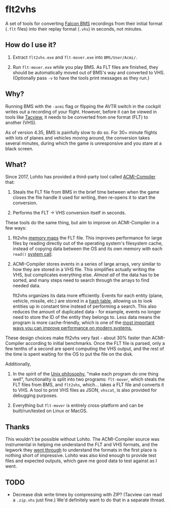 # flt2vhs

A set of tools for converting
[Falcon BMS](https://www.benchmarksims.org/forum/content.php) recordings
from their initial format (`.flt` files) into their replay format (`.vhs`)
in seconds, not minutes.

## How do I use it?

1. Extract `flt2vhs.exe` and `flt-mover.exe` into `BMS/User/Acmi/`.

2. Run `flt-mover.exe` while you play BMS. As FLT files are finished,
   they should be automatically moved out of BMS's way and converted to VHS.
   (Optionally pass `-v` to have the tools print messages as they run.)

## Why?

Running BMS with the `-acmi` flag or flipping the AVTR switch in the cockpit
writes out a recording of your flight. However, before it can be viewed in tools
like [Tacview](https://www.tacview.net/product/en/), it needs to be converted
from one format (FLT) to another (VHS).

As of version 4.35, BMS is painfully slow to do so.
For 30+ minute flights with lots of planes and vehicles moving around,
the conversion takes several minutes, during which the game is unresponsive
and you stare at a black screen.

## What?

Since 2017, Lohito has provided a third-party tool called
[ACMI-Compiler](https://github.com/loitho/acmi-compiler) that:

1. Steals the FLT file from BMS in the brief time between when the game closes
   the file handle it used for writing, then re-opens it to start the conversion.

2. Performs the FLT -> VHS conversion itself in seconds.

These tools do the same thing, but aim to improve on ACMI-Compiler in a few ways:

1. flt2vhs [memory maps](https://en.wikipedia.org/wiki/Memory-mapped_file#Benefits)
   the FLT file. This improves performance for large files by reading directly
   out of the operating system's filesystem cache,
   instead of copying data between the OS and its own memory with each `read()`
   [system call](https://en.wikipedia.org/wiki/System_call).

2. ACMI-Compiler stores events in a series of large arrays, very similar to
   how they are stored in a VHS file. This simplifies actually writing the VHS,
   but complicates everything else. _Almost all_ of the data has to be sorted,
   and many steps need to search through the arrays to find needed data.

   flt2vhs organizes its data more efficiently.
   Events for each entity (plane, vehicle, missile, etc.) are stored in a
   [hash table](https://en.wikipedia.org/wiki/Hash_table), allowing us to
   look entities up in constant time instead of performing a search.
   This also reduces the amount of duplicated data - for example,
   events no longer need to store the ID of the entity they belongs to.
   Less data means the program is more cache-friendly, which is one of the
   [most important ways you can improve performance on modern systems.](https://www.youtube.com/watch?v=0_Byw9UMn9g)

These design choices make flt2vhs very fast - about 30% faster than
ACMI-Compiler according to initial benchmarks.
Once the FLT file is parsed, only a few tenths of a second are spent
computing the VHS output, and the rest of the time is spent waiting for the
OS to put the file on the disk.

Additionally,

1. In the spirit of the [Unix philosophy](https://en.wikipedia.org/wiki/Unix_philosophy),
   "make each program do one thing well", functionality is split into two programs:
   `flt-mover`, which steals the FLT files from BMS, and `flt2vhs`, which...
   takes a FLT file and converts it to VHS. A tool to print VHS files as JSON,
   `vhscat`, is also provided for debugging purposes.

2. Everything but `flt-mover` is entirely cross-platform and can be
   built/run/tested on Linux or MacOS.

## Thanks

This wouldn't be possible without Lohito.
The ACMI-Compiler source was instrumental in helping me understand the FLT
and VHS formats, and the legwork they
[went through](https://www.benchmarksims.org/forum/showthread.php?32245-Beta-ACMI-compiler&highlight=acmi+compiler)
to understand the formats in the first place is nothing short of impressive.
Lohito was also kind enough to provide test files and expected outputs,
which gave me good data to test against as I went.

## TODO

- Decrease disk write times by compressing with ZIP?
  (Tacview can read a `.zip.vhs` just fine.)
  We'd definitely want to do that in a separate thread.
